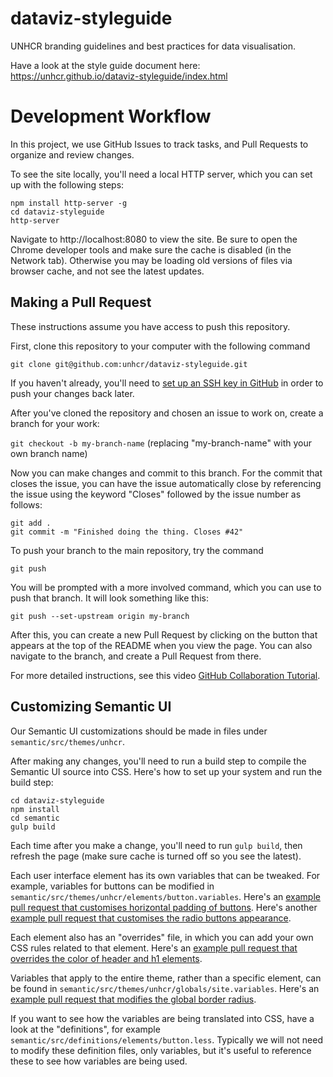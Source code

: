 # dataviz-styleguide
UNHCR branding guidelines and best practices for data visualisation. 

Have a look at the style guide document here: https://unhcr.github.io/dataviz-styleguide/index.html

# Development Workflow

In this project, we use GitHub Issues to track tasks, and Pull Requests to organize and review changes.

To see the site locally, you'll need a local HTTP server, which you can set up with the following steps:

```
npm install http-server -g
cd dataviz-styleguide
http-server
```

Navigate to http://localhost:8080 to view the site. Be sure to open the Chrome developer tools and make sure the cache is disabled (in the Network tab). Otherwise you may be loading old versions of files via browser cache, and not see the latest updates.

## Making a Pull Request

These instructions assume you have access to push this repository.

First, clone this repository to your computer with the following command

`git clone git@github.com:unhcr/dataviz-styleguide.git`

If you haven't already, you'll need to [set up an SSH key in GitHub](https://help.github.com/articles/adding-a-new-ssh-key-to-your-github-account/) in order to push your changes back later.

After you've cloned the repository and chosen an issue to work on, create a branch for your work:

`git checkout -b my-branch-name` (replacing "my-branch-name" with your own branch name)

Now you can make changes and commit to this branch. For the commit that closes the issue, you can have the issue automatically close by referencing the issue using the keyword "Closes" followed by the issue number as follows:

```
git add .
git commit -m "Finished doing the thing. Closes #42"
```

To push your branch to the main repository, try the command

`git push`

You will be prompted with a more involved command, which you can use to push that branch. It will look something like this:

`git push --set-upstream origin my-branch`

After this, you can create a new Pull Request by clicking on the button that appears at the top of the README when you view the page. You can also navigate to the branch, and create a Pull Request from there.

For more detailed instructions, see this video [GitHub Collaboration Tutorial](https://www.youtube.com/watch?v=jLWZaFzPS6Q).

## Customizing Semantic UI

Our Semantic UI customizations should be made in files under `semantic/src/themes/unhcr`.

After making any changes, you'll need to run a build step to compile the Semantic UI source into CSS. Here's how to set up your system and run the build step:

```
cd dataviz-styleguide
npm install
cd semantic
gulp build
```

Each time after you make a change, you'll need to run `gulp build`, then refresh the page (make sure cache is turned off so you see the latest).

Each user interface element has its own variables that can be tweaked. For example, variables for buttons can be modified in `semantic/src/themes/unhcr/elements/button.variables`. Here's an [example pull request that customises horizontal padding of buttons](https://github.com/unhcr/dataviz-styleguide/pull/65/files#diff-9407611038769d05929dc94fd85bb090R19). Here's another [example pull request that customises the radio buttons appearance](https://github.com/unhcr/dataviz-styleguide/pull/54/files#diff-36a058ed3b22a726f7b396d03f3b5400R11).

Each element also has an "overrides" file, in which you can add your own CSS rules related to that element. Here's an [example pull request that overrides the color of header and h1 elements](https://github.com/unhcr/dataviz-styleguide/pull/65/files#diff-9e65d7a27b59b21f3bdaf6a590bfaba6R9).

Variables that apply to the entire theme, rather than a specific element, can be found in `semantic/src/themes/unhcr/globals/site.variables`. Here's an [example pull request that modifies the global border radius](https://github.com/unhcr/dataviz-styleguide/pull/53/files).

If you want to see how the variables are being translated into CSS, have a look at the "definitions", for example `semantic/src/definitions/elements/button.less`. Typically we will not need to modify these definition files, only variables, but it's useful to reference these to see how variables are being used.

